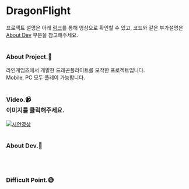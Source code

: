 # DragonFlight
프로젝트 설명은 아래 [링크](#1)를 통해 영상으로 확인할 수 있고, 코드와 같은 부가설명은 [About Dev](#2) 부분을 참고해주세요.<br>
<br>

### About Project.:two_men_holding_hands:
라인게임즈에서 개발한 드래곤플라이트를 모작한 프로젝트입니다.<br>
Mobile, PC 모두 플레이 가능합니다.<br>
<br>

### Video.:video_camera: <div id="1">이미지를 클릭해주세요.</div>
[![시연영상](https://img.youtube.com/vi/p3UIaGcnMSU/0.jpg)](https://www.youtube.com/watch?v=p3UIaGcnMSU&feature=youtu.be)
<br>
<br>

### About Dev.:nut_and_bolt: <div id="2"></div>
<br>
<br>

### Difficult Point.:sweat_smile:
<br>
<br>
